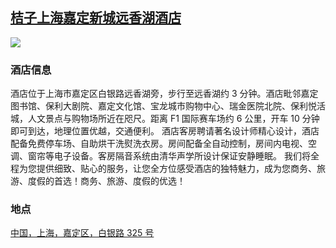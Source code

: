 ## [桔子上海嘉定新城远香湖酒店](https://hotels.ctrip.com/hotels/67428455.html)

![](http://localhost:3000/hotel_id_021.jpg)

### 酒店信息

酒店位于上海市嘉定区白银路远香湖旁，步行至远香湖约 3 分钟。酒店毗邻嘉定图书馆、保利大剧院、嘉定文化馆、宝龙城市购物中心、瑞金医院北院、保利悦活城，人文景点与购物场所近在咫尺。距离 F1 国际赛车场约 6 公里，开车 10 分钟即可到达，地理位置优越，交通便利。
酒店客房聘请著名设计师精心设计，酒店配备免费停车场、自助烘干洗熨洗衣房。房间配备全自动控制，房间内电视、空调、窗帘等电子设备。客房隔音系统由清华声学所设计保证安静睡眠。 我们将全程为您提供细致、贴心的服务，让您全方位感受酒店的独特魅力，成为您商务、旅游、度假的首选！商务、旅游、度假的优选！

### 地点

[中国，上海，嘉定区，白银路 325 号](https://map.baidu.com/search/%E6%A1%94%E5%AD%90%E4%B8%8A%E6%B5%B7%E5%98%89%E5%AE%9A%E6%96%B0%E5%9F%8E%E8%BF%9C%E9%A6%99%E6%B9%96%E9%85%92%E5%BA%97/@13499605.845,3656904.43,19z?querytype=s&da_src=shareurl&wd=%E6%A1%94%E5%AD%90%E4%B8%8A%E6%B5%B7%E5%98%89%E5%AE%9A%E6%96%B0%E5%9F%8E%E8%BF%9C%E9%A6%99%E6%B9%96%E9%85%92%E5%BA%97&c=289&src=0&pn=0&sug=0&l=19&b=(13527586.105,3640361.28;13528610.105,3640866.28)&from=webmap&biz_forward=%7B%22scaler%22:2,%22styles%22:%22pl%22%7D&device_ratio=2)